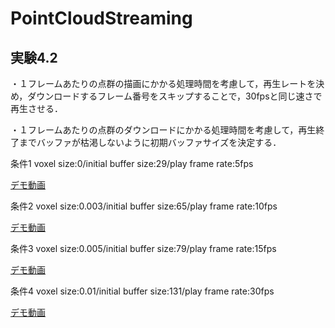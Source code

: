 # PointCloudStreaming
## 実験4.2
・１フレームあたりの点群の描画にかかる処理時間を考慮して，再生レートを決め，ダウンロードするフレーム番号をスキップすることで，30fpsと同じ速さで再生させる．

・１フレームあたりの点群のダウンロードにかかる処理時間を考慮して，再生終了までバッファが枯渇しないように初期バッファサイズを決定する．

条件1 voxel size:0/initial buffer size:29/play frame rate:5fps

[デモ動画](https://waseda.app.box.com/file/918376727995)

条件2 voxel size:0.003/initial buffer size:65/play frame rate:10fps

[デモ動画](https://waseda.app.box.com/file/918391244594)

条件3 voxel size:0.005/initial buffer size:79/play frame rate:15fps

[デモ動画](https://waseda.app.box.com/file/918389052310)

条件4 voxel size:0.01/initial buffer size:131/play frame rate:30fps

[デモ動画](https://waseda.box.com/s/8lx2g0xlujup4jwl3xk1y4qui5sl4bx0)



